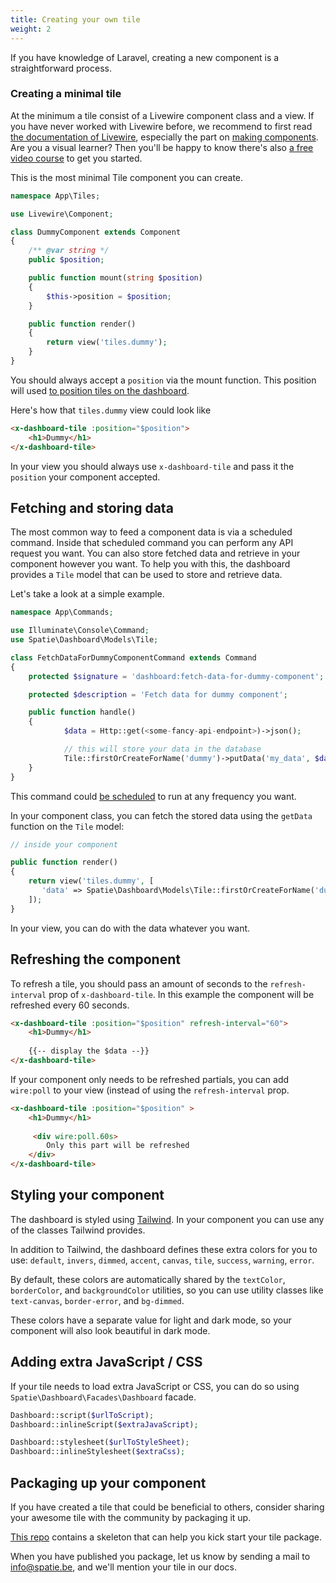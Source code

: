 ```yaml
---
title: Creating your own tile
weight: 2
---
```


If you have knowledge of Laravel, creating a new component is a straightforward process.

### Creating a minimal tile

At the minimum a tile consist of a Livewire component class and a view. If you have never worked with Livewire before, we recommend to first read [the documentation of Livewire](https://laravel-livewire.com/docs/quickstart), especially the part on [making components](https://laravel-livewire.com/docs/making-components). Are you a visual learner? Then you'll be happy to know there's also [a free video course](https://laravel-livewire.com/screencasts/installation) to get you started.

This is the most minimal Tile component you can create.

```php
namespace App\Tiles;

use Livewire\Component;

class DummyComponent extends Component
{
    /** @var string */
    public $position;

    public function mount(string $position)
    {
        $this->position = $position;
    }

    public function render()
    {
        return view('tiles.dummy');
    }
}
```

You should always accept a `position` via the mount function. This position will used [to position tiles on the dashboard](/docs/laravel-dashboard/v2/basic-usage/positioning-tiles).

Here's how that `tiles.dummy` view could look like

```html
<x-dashboard-tile :position="$position">
    <h1>Dummy</h1>
</x-dashboard-tile>
```

In your view you should always use `x-dashboard-tile` and pass it the `position` your component accepted.

## Fetching and storing data

The most common way to feed a component data is via a scheduled command. Inside that scheduled command you can perform any API request you want. You can also store fetched data and retrieve in your component however you want. To help you with this, the dashboard provides a `Tile` model that can be used to store and retrieve data.

Let's take a look at a simple example.

```php
namespace App\Commands;

use Illuminate\Console\Command;
use Spatie\Dashboard\Models\Tile;

class FetchDataForDummyComponentCommand extends Command
{
    protected $signature = 'dashboard:fetch-data-for-dummy-component';

    protected $description = 'Fetch data for dummy component';

    public function handle()
    {
            $data = Http::get(<some-fancy-api-endpoint>)->json();

            // this will store your data in the database
            Tile::firstOrCreateForName('dummy')->putData('my_data', $data);
    }
}
```

This command could [be scheduled](https://laravel.com/docs/master/scheduling#scheduling-artisan-commands) to run at any frequency you want.

In your component class, you can fetch the stored data using the `getData` function on the `Tile` model:

```php
// inside your component

public function render()
{
    return view('tiles.dummy', [
       'data' => Spatie\Dashboard\Models\Tile::firstOrCreateForName('dummy')->getData('my_data')
    ]);
}
```

In your view, you can do with the data whatever you want.

## Refreshing the component

To refresh a tile, you should pass an amount of seconds to the `refresh-interval` prop of `x-dashboard-tile`.  In this example the component will be refreshed every 60 seconds.

```html
<x-dashboard-tile :position="$position" refresh-interval="60">
    <h1>Dummy</h1>
    
    {{-- display the $data --}}
</x-dashboard-tile>
```

If your component only needs to be refreshed partials, you can add `wire:poll` to your view (instead of using the `refresh-interval` prop.

```html
<x-dashboard-tile :position="$position" >
    <h1>Dummy</h1>
    
     <div wire:poll.60s>
        Only this part will be refreshed
    </div>
</x-dashboard-tile>
```

## Styling your component

The dashboard is styled using [Tailwind](https://tailwindcss.com). In your component you can use any of the classes Tailwind provides.

In addition to Tailwind, the dashboard defines these extra colors for you to use: `default`, `invers`, `dimmed`, `accent`, `canvas`, `tile`, `success`, `warning`, `error`. 

By default, these colors are automatically shared by the `textColor`, `borderColor`, and `backgroundColor` utilities, so you can use utility classes like `text-canvas`, `border-error`, and `bg-dimmed`.

These colors have a separate value for light and dark mode, so your component will also look beautiful in dark mode.

## Adding extra JavaScript / CSS

If your tile needs to load extra JavaScript or CSS, you can do so using `Spatie\Dashboard\Facades\Dashboard` facade.

```php
Dashboard::script($urlToScript);
Dashboard::inlineScript($extraJavaScript);

Dashboard::stylesheet($urlToStyleSheet);
Dashboard::inlineStylesheet($extraCss);
```

## Packaging up your component

If you have created a tile that could be beneficial to others, consider sharing your awesome tile with the community by packaging it up.

[This repo](https://github.com/spatie/laravel-dashboard-skeleton-tile) contains a skeleton that can help you kick start your tile package.



When you have published you package, let us know by sending a mail to info@spatie.be, and we'll mention your tile in our docs.



